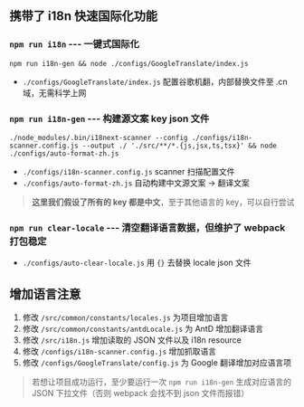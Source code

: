 ## 携带了 i18n 快速国际化功能

### `npm run i18n` --- 一键式国际化

`npm run i18n-gen && node ./configs/GoogleTranslate/index.js`

- `./configs/GoogleTranslate/index.js` 配置谷歌机翻，内部替换文件至 .cn 域，无需科学上网

### `npm run i18n-gen` --- 构建源文案 key json 文件

`./node_modules/.bin/i18next-scanner --config ./configs/i18n-scanner.config.js --output ./ './src/**/*.{js,jsx,ts,tsx}' && node ./configs/auto-format-zh.js`

- `./configs/i18n-scanner.config.js` scanner 扫描配置文件
- `./configs/auto-format-zh.js` 自动构建中文源文案 -> 翻译文案

> **这里我们假设了所有的 key 都是中文**，至于其他语言的 key，可以自行尝试

### `npm run clear-locale` --- 清空翻译语言数据，但维护了 webpack 打包稳定

- `./configs/auto-clear-locale.js` 用 `{}` 去替换 locale json 文件

## 增加语言注意

1. 修改 `/src/common/constants/locales.js` 为项目增加语言
2. 修改 `/src/common/constants/antdLocale.js` 为 AntD 增加翻译语言
3. 修改 `/src/i18n.js` 增加读取的 JSON 文件以及 i18n resource
4. 修改 `/configs/i18n-scanner.config.js` 增加抓取语言
5. 修改 `/configs/GoogleTranslate/config.js` 为 Google 翻译增加对应语言项

> 若想让项目成功运行，至少要运行一次 `npm run i18n-gen` 生成对应语言的 JSON 下拉文件（否则 webpack 会找不到 json 文件而报错）

